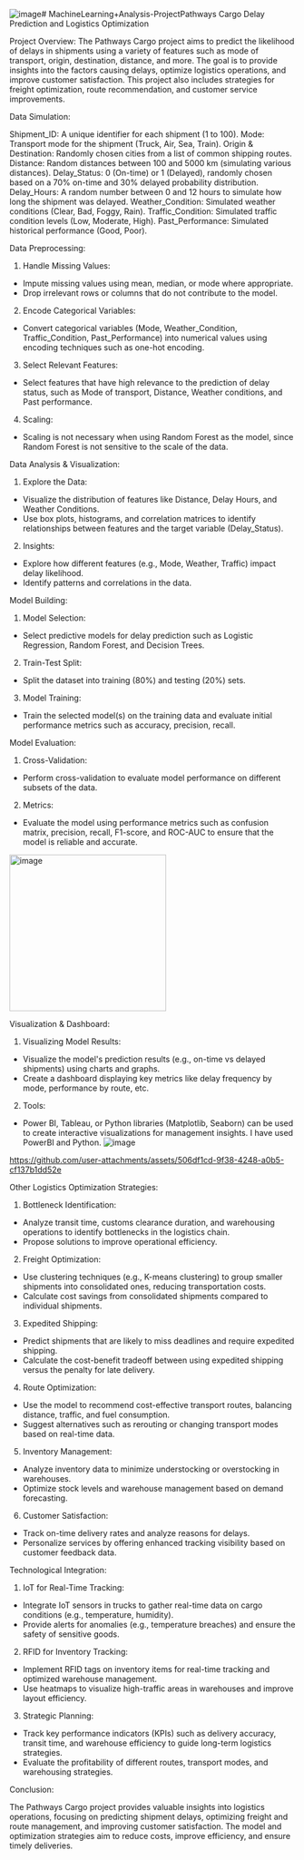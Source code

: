 ![image](https://github.com/user-attachments/assets/1c185cfa-2e56-4444-9423-af18ec76f724)# MachineLearning+Analysis-ProjectPathways Cargo Delay Prediction and Logistics Optimization

Project Overview:
The Pathways Cargo project aims to predict the likelihood of delays in shipments using a variety of features such as mode of transport, origin, destination, distance, and more. The goal is to provide insights into the factors causing delays, optimize logistics operations, and improve customer satisfaction. This project also includes strategies for freight optimization, route recommendation, and customer service improvements.

Data Simulation:

Shipment_ID: A unique identifier for each shipment (1 to 100).
Mode: Transport mode for the shipment (Truck, Air, Sea, Train).
Origin & Destination: Randomly chosen cities from a list of common shipping routes.
Distance: Random distances between 100 and 5000 km (simulating various distances).
Delay_Status: 0 (On-time) or 1 (Delayed), randomly chosen based on a 70% on-time and 30% delayed probability distribution.
Delay_Hours: A random number between 0 and 12 hours to simulate how long the shipment was delayed.
Weather_Condition: Simulated weather conditions (Clear, Bad, Foggy, Rain).
Traffic_Condition: Simulated traffic condition levels (Low, Moderate, High).
Past_Performance: Simulated historical performance (Good, Poor).

Data Preprocessing:

1. Handle Missing Values:
- Impute missing values using mean, median, or mode where appropriate.
- Drop irrelevant rows or columns that do not contribute to the model.

2. Encode Categorical Variables:
- Convert categorical variables (Mode, Weather_Condition, Traffic_Condition, Past_Performance) into numerical values using encoding techniques such as one-hot encoding.

3. Select Relevant Features:
- Select features that have high relevance to the prediction of delay status, such as Mode of transport, Distance, Weather conditions, and Past performance.

4. Scaling:
- Scaling is not necessary when using Random Forest as the model, since Random Forest is not sensitive to the scale of the data.

Data Analysis & Visualization:

1. Explore the Data:
- Visualize the distribution of features like Distance, Delay Hours, and Weather Conditions.
- Use box plots, histograms, and correlation matrices to identify relationships between features and the target variable (Delay_Status).

2. Insights:
- Explore how different features (e.g., Mode, Weather, Traffic) impact delay likelihood.
- Identify patterns and correlations in the data.

Model Building:

1. Model Selection:
- Select predictive models for delay prediction such as Logistic Regression, Random Forest, and Decision Trees.

2. Train-Test Split:
- Split the dataset into training (80%) and testing (20%) sets.

3. Model Training:
- Train the selected model(s) on the training data and evaluate initial performance metrics such as accuracy, precision, recall.

Model Evaluation:

1. Cross-Validation:
- Perform cross-validation to evaluate model performance on different subsets of the data.

2. Metrics:
- Evaluate the model using performance metrics such as confusion matrix, precision, recall, F1-score, and ROC-AUC to ensure that the model is reliable and accurate.
<img width="276" alt="image" src="https://github.com/user-attachments/assets/bdea4f86-a09b-4675-a197-1bc097113285" />

Visualization & Dashboard:

1. Visualizing Model Results:
- Visualize the model's prediction results (e.g., on-time vs delayed shipments) using charts and graphs.
- Create a dashboard displaying key metrics like delay frequency by mode, performance by route, etc.

2. Tools:
- Power BI, Tableau, or Python libraries (Matplotlib, Seaborn) can be used to create interactive visualizations for management insights. I have used PowerBI and Python.
![image](https://github.com/user-attachments/assets/f5be9866-443d-4d02-bcbc-810f2f95a2e0)

https://github.com/user-attachments/assets/506df1cd-9f38-4248-a0b5-cf137b1dd52e




Other Logistics Optimization Strategies:

1. Bottleneck Identification:
- Analyze transit time, customs clearance duration, and warehousing operations to identify bottlenecks in the logistics chain.
- Propose solutions to improve operational efficiency.

2. Freight Optimization:
- Use clustering techniques (e.g., K-means clustering) to group smaller shipments into consolidated ones, reducing transportation costs.
- Calculate cost savings from consolidated shipments compared to individual shipments.

3. Expedited Shipping:
- Predict shipments that are likely to miss deadlines and require expedited shipping.
- Calculate the cost-benefit tradeoff between using expedited shipping versus the penalty for late delivery.

4. Route Optimization:
- Use the model to recommend cost-effective transport routes, balancing distance, traffic, and fuel consumption.
- Suggest alternatives such as rerouting or changing transport modes based on real-time data.

5. Inventory Management:
- Analyze inventory data to minimize understocking or overstocking in warehouses.
- Optimize stock levels and warehouse management based on demand forecasting.

6. Customer Satisfaction:
- Track on-time delivery rates and analyze reasons for delays.
- Personalize services by offering enhanced tracking visibility based on customer feedback data.

Technological Integration:

1. IoT for Real-Time Tracking:
- Integrate IoT sensors in trucks to gather real-time data on cargo conditions (e.g., temperature, humidity).
- Provide alerts for anomalies (e.g., temperature breaches) and ensure the safety of sensitive goods.

2. RFID for Inventory Tracking:
- Implement RFID tags on inventory items for real-time tracking and optimized warehouse management.
- Use heatmaps to visualize high-traffic areas in warehouses and improve layout efficiency.

3. Strategic Planning:
- Track key performance indicators (KPIs) such as delivery accuracy, transit time, and warehouse efficiency to guide long-term logistics strategies.
- Evaluate the profitability of different routes, transport modes, and warehousing strategies.

Conclusion:

The Pathways Cargo project provides valuable insights into logistics operations, focusing on predicting shipment delays, optimizing freight and route management, and improving customer satisfaction. The model and optimization strategies aim to reduce costs, improve efficiency, and ensure timely deliveries.

